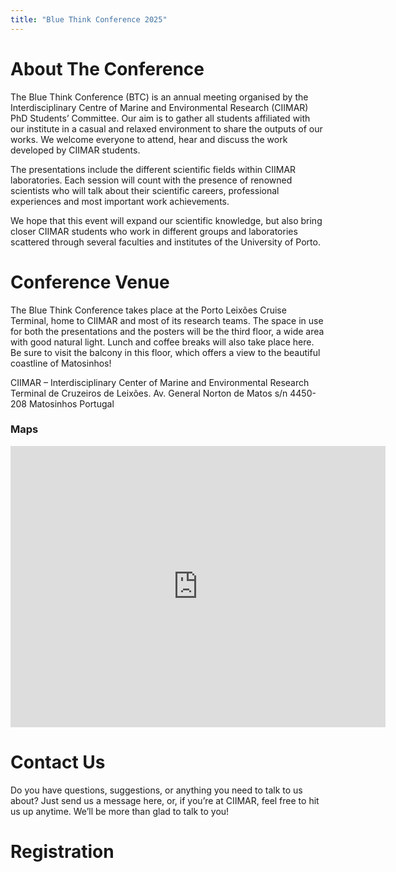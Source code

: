```yaml
---
title: "Blue Think Conference 2025"
---
```


# About The Conference
The Blue Think Conference (BTC) is an annual meeting organised by the Interdisciplinary Centre of Marine and Environmental Research (CIIMAR) PhD Students’ Committee. Our aim is to gather all students affiliated with our institute in a casual and relaxed environment to share the outputs of our works. We welcome everyone to attend, hear and discuss the work developed by CIIMAR students.

The presentations include the different scientific fields within CIIMAR laboratories. Each session will count with the presence of renowned scientists who will talk about their scientific careers, professional experiences and most important work achievements.

We hope that this event will expand our scientific knowledge, but also bring closer CIIMAR students who work in different groups and laboratories scattered through several faculties and institutes of the University of Porto.

# Conference Venue

The Blue Think Conference takes place at the Porto Leixões Cruise Terminal, home to CIIMAR and most of its research teams. The space in use for both the presentations and the posters will be the third floor, a wide area with good natural light. Lunch and coffee breaks will also take place here. Be sure to visit the balcony in this floor, which offers a view to the beautiful coastline of Matosinhos!

CIIMAR – Interdisciplinary Center of Marine and Environmental Research
Terminal de Cruzeiros de Leixões.
Av. General Norton de Matos s/n
4450-208 Matosinhos
Portugal

### Maps

<iframe
  src="https://www.google.com/maps/embed?pb=!1m18!1m12!1m3!1d3003.035348394813!2d-8.703479824286276!3d41.17739620899482!2m3!1f0!2f0!3f0!3m2!1i1024!2i768!4f13.1!3m3!1m2!1s0xd246f26d34bd3bd%3A0xe0698a62c9827ed7!2sCIIMAR%20(Centro%20Interdisciplinare%20di%20ricerca%20marina%20ed%20ambientale)!5e0!3m2!1sit!2spt!4v1744897450730!5m2!1sit!2spt"
  width="600"
  height="450"
  style="border:0;"
  allowfullscreen=""
  loading="lazy"
></iframe>

# Contact Us
Do you have questions, suggestions, or anything you need to talk to us about? Just send us a message here, or, if you’re at CIIMAR, feel free to hit us up anytime. We’ll be more than glad to talk to you!

# Registration




